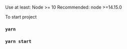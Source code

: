 Use at least: Node >= 10
Recommended: node >=14.15.0 

To start project

### `yarn` ###
### `yarn start`
